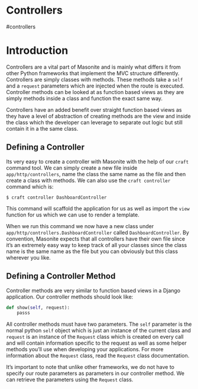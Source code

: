 # Controllers
#controllers

# Introduction
Controllers are a vital part of Masonite and is mainly what differs it from other Python frameworks that implement the MVC structure differently. Controllers are simply classes with methods. These methods take a `self` and a `request` parameters which are injected when the route is executed.  Controller methods can be looked at as function based views as they are simply methods inside a class and function the exact same way.

Controllers have an added benefit over straight function based views as they have a level of abstraction of creating methods are the view and inside the class which the developer can leverage to separate out logic but still contain it in a the same class.

## Defining a Controller
Its very easy to create a controller with Masonite with the help of our `craft` command tool. We can simply create a new file inside `app/http/controllers`, name the class the same name as the file and then create a class with methods. We can also use the `craft controller` command which is:

    $ craft controller DashboardController

This command will scaffold the application for us as well as import the `view` function for us which we can use to render a template.

When we run this command we now have a new class under `app/http/controllers.DashboardController` called `DashboardController`. By convention, Masonite expects that all controllers have their own file since it’s an extremely easy way to keep track of all your classes since the class name is the same name as the file but you can obviously but this class wherever you like.

## Defining a Controller Method
Controller methods are very similar to function based views in a Django application. Our controller methods should look like:

```python
def show(self, request):
    passs
```

All controller methods must have two parameters. The `self` parameter is the normal python `self` object which is just an instance of the current class and `request` is an instance of the `Request` class which is created on every call and will contain information specific to the request as well as some helper methods you’ll use when developing your applications. For more information about the `Request` class, read the `Request` class documentation.

It’s important to note that unlike other frameworks, we do not have to specify our route parameters as parameters in our controller method. We can retrieve the parameters using the `Request` class.














